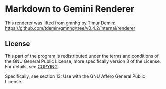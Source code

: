 # Markdown to Gemini Renderer

This renderer was lifted from gmnhg by Timur Demin:
https://github.com/tdemin/gmnhg/tree/v0.4.2/internal/renderer

## License

This part of the program is redistributed under the terms and
conditions of the GNU General Public License, more specifically
version 3 of the License. For details, see [COPYING](COPYING).

Specifically, see section 13: Use with the GNU Affero General Public
License.
